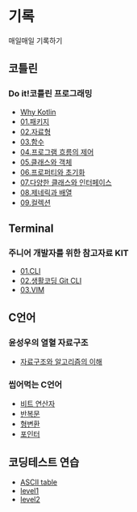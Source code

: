 # 기록
매일매일 기록하기
## 코틀린
### __Do it!코틀린 프로그래밍__
   + [Why Kotlin](https://github.com/kksa5729/Diary/blob/main/Kotlin/Why%20Kotlin.md) 
   + [01.패키지](https://github.com/kksa5729/Diary/blob/main/Kotlin/01.패키지.md)
   + [02.자료형](https://github.com/kksa5729/Diary/blob/main/Kotlin/02.자료형.md)
   + [03.함수](https://github.com/kksa5729/Diary/blob/main/Kotlin/03.함수.md)
   + [04.프로그램 흐름의 제어](https://github.com/kksa5729/Diary/blob/main/Kotlin/04.%ED%9D%90%EB%A6%84%EC%A0%9C%EC%96%B4.md)
   + [05.클래스와 객체](https://github.com/kksa5729/Diary/blob/main/Kotlin/05.%ED%81%B4%EB%9E%98%EC%8A%A4%EC%99%80%20%EA%B0%9D%EC%B2%B4.md)
   + [06.프로퍼티와 초기화](https://github.com/kksa5729/Diary/blob/main/Kotlin/06.프로퍼티와%20초기화.md)
   + [07.다양한 클래스와 인터페이스](https://github.com/kksa5729/Diary/blob/main/Kotlin/07.다양한%20클래스와%20인터페이스.md)
   + [08.제네릭과 배열](https://github.com/kksa5729/Diary/blob/main/Kotlin/08.제네릭과%20배열.md)
   + [09.컬렉션](https://github.com/kksa5729/Diary/blob/main/Kotlin/09.%EC%BB%AC%EB%A0%89%EC%85%98.md)
## Terminal
### __주니어 개발자를 위한 참고자료 KIT__
   + [01.CLI](https://github.com/kksa5729/Diary/blob/main/%EC%A3%BC%EB%8B%88%EC%96%B4%20%EA%B0%9C%EB%B0%9C%EC%9E%90%EB%A5%BC%20%EC%9C%84%ED%95%9C%20%EC%B0%B8%EA%B3%A0%EC%9E%90%EB%A3%8C%20KIT/CLI.md)
   + [02.생활코딩 Git CLI](https://github.com/kksa5729/Diary/blob/main/%EC%A3%BC%EB%8B%88%EC%96%B4%20%EA%B0%9C%EB%B0%9C%EC%9E%90%EB%A5%BC%20%EC%9C%84%ED%95%9C%20%EC%B0%B8%EA%B3%A0%EC%9E%90%EB%A3%8C%20KIT/%EC%83%9D%ED%99%9C%EC%BD%94%EB%94%A9%20Git%20CLI.md)
   + [03.VIM](https://github.com/kksa5729/Diary/blob/main/%EC%A3%BC%EB%8B%88%EC%96%B4%20%EA%B0%9C%EB%B0%9C%EC%9E%90%EB%A5%BC%20%EC%9C%84%ED%95%9C%20%EC%B0%B8%EA%B3%A0%EC%9E%90%EB%A3%8C%20KIT/VIM.md)
## C언어
### __윤성우의 열혈 자료구조__
   + [자료구조와 알고리즘의 이해](https://github.com/kksa5729/Diary/blob/main/%EC%97%B4%ED%98%88%20%EC%9E%90%EB%A3%8C%EA%B5%AC%EC%A1%B0/%EC%9E%90%EB%A3%8C%EA%B5%AC%EC%A1%B0%EC%99%80%20%EC%95%8C%EA%B3%A0%EB%A6%AC%EC%A6%98%EC%9D%98%20%EC%9D%B4%ED%95%B4.md)
### __씹어먹는 C언어__
   + [비트 연산자](https://github.com/kksa5729/Diary/blob/main/%EC%94%B9%EC%96%B4%EB%A8%B9%EB%8A%94%20C%20%EC%96%B8%EC%96%B4/01.%EB%B9%84%ED%8A%B8%20%EC%97%B0%EC%82%B0%EC%9E%90.md)
   + [반복문](https://github.com/kksa5729/Diary/blob/main/%EC%94%B9%EC%96%B4%EB%A8%B9%EB%8A%94%20C%20%EC%96%B8%EC%96%B4/02.%EB%B0%98%EB%B3%B5%EB%AC%B8.md)
   + [형변환]()
   + [포인터]()
## __코딩테스트 연습__
   * [ASCII table](https://github.com/kksa5729/Diary/blob/main/Programmers/ASCII%20table.md)
   * [level1](https://github.com/kksa5729/Diary/tree/main/Programmers/level1)
   * [level2](https://github.com/kksa5729/Diary/blob/main/Programmers/level2)